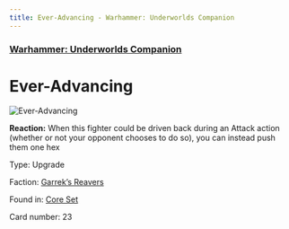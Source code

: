 ```yaml
---
title: Ever-Advancing - Warhammer: Underworlds Companion
---
```


### [Warhammer: Underworlds Companion](https://guidokessels.github.io/wh-underworlds)

  

# Ever-Advancing

![Ever-Advancing](https://warhammerunderworlds.com/wp-content/uploads/sites/6/2017/12/023_ENG-Ever-Advancing.png)

<b>Reaction:</b> When this fighter could be driven back during an Attack action (whether or not your opponent chooses to do so), you can instead push them one hex

Type: Upgrade

Faction: [Garrek’s Reavers](https://guidokessels.github.io/wh-underworlds/factions/garreks-reavers)

Found in: [Core Set](https://guidokessels.github.io/wh-underworlds/locations/core-set)

Card number: 23

